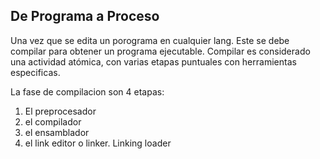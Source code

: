 ## De Programa a Proceso

Una vez que se edita un porograma en cualquier lang. Este se debe compilar para obtener un programa ejecutable. Compilar es considerado una actividad atómica, con varias etapas puntuales con herramientas especificas.

La fase de compilacion son 4 etapas:
1. El preprocesador
2. el compilador 
3. el ensamblador
4. el link editor o linker. Linking loader